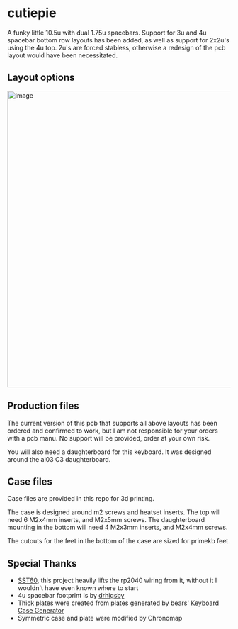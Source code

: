 # cutiepie
A funky little 10.5u with dual 1.75u spacebars. Support for 3u and 4u spacebar bottom row layouts has been added, as well as support for 2x2u's using the 4u top. 2u's are forced stabless, otherwise a redesign of the pcb layout would have been necessitated.

## Layout options
<img width="670" alt="image" src="https://user-images.githubusercontent.com/2542062/228435606-0b39249d-82b1-4044-99c2-dcd5d46f7e26.png">


## Production files
The current version of this pcb that supports all above layouts has been ordered and confirmed to work, but I am not responsible for your orders with a pcb manu. No support will be provided, order at your own risk.

You will also need a daughterboard for this keyboard. It was designed around the ai03 C3 daughterboard.

## Case files
Case files are provided in this repo for 3d printing.

The case is designed around m2 screws and heatset inserts. The top will need 6 M2x4mm inserts, and M2x5mm screws. The daughterboard mounting in the bottom will need 4 M2x3mm inserts, and M2x4mm screws.

The cutouts for the feet in the bottom of the case are sized for primekb feet.

## Special Thanks
- [SST60](https://github.com/dededecline/SST60), this project heavily lifts the rp2040 wiring from it, without it I wouldn't have even known where to start
- 4u spacebar footprint is by [drhigsby](https://github.com/drhigsby)
- Thick plates were created from plates generated by bears' [Keyboard Case Generator](https://github.com/gleorepo/Keyboard-Case-Generator)
- Symmetric case and plate were modified by Chronomap
